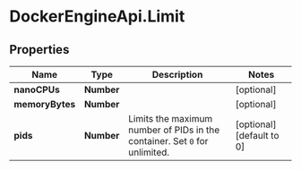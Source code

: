 # DockerEngineApi.Limit

## Properties
Name | Type | Description | Notes
------------ | ------------- | ------------- | -------------
**nanoCPUs** | **Number** |  | [optional] 
**memoryBytes** | **Number** |  | [optional] 
**pids** | **Number** | Limits the maximum number of PIDs in the container. Set `0` for unlimited.  | [optional] [default to 0]


